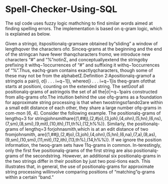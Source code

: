 # Spell-Checker-Using-SQL
The sql code uses fuzzy logic mathching to find similar words aimed at finding spelling errors. The implementation is based on q-gram logic, which is explained as below.

Given a stringσ, itspositionalq-gramsare obtained by“sliding” a window of lengthqover the characters ofσ. Sinceq-grams at the beginning and the end of the stringcan have fewer thanqcharacters fromσ, we introduce new characters “#” and “%”notinΣ, and conceptuallyextend the stringσby prefixing it withq−1occurrences of “#” and suffixing it withq−1occurrences of “%”.Thus, eachq-gram contains exactlyqcharacters, though some of these may not be from the alphabetΣ.Definition 2:Apositionalq-gramof a stringσis a pair(i, σ[i . . . i+q−1]), whereσ[i . . . i+q−1]is theq-gram ofσthat starts at positioni, counting on the extended string.  The setGσof all positionalq-grams of astringσis the set of all the|σ|+q−1pairs constructed from allq-grams ofσ.The intuition behind the use ofq-grams as a foundation for approximate string processing is that when twostringsσ1andσ2are within a small edit distance of each other, they share a large number ofq-grams in com-mon [6, 4].  Consider the following example.  The positionalq-grams of lengthq=3 for stringjohnsmithare{(1,##j),(2,#jo),(3,joh),(4,ohn),(5,hn),(6,ns),(7,sm),(8,smi),(9,mit),(10,ith),(11,th%),(12,h%%)}.  Similarly, the positionalq-grams of lengthq=3 forjohnasmith,which is at an edit distance of two fromjohnsmith,  are{(1,##j),(2,#jo),(3,joh),(4,ohn),(5,hn),(6,na),(7,a),(8,as),(9,sm),(10,smi),(11,mit),(12,ith),(13,th%),(14,h%%)}.   If we ignore the position information,  the twoq-gram sets have 11q-grams in common.   In-terestingly,  only the first five positionalq-grams of the first string are also positionalq-grams of the secondstring. However, an additional six positionalq-grams in the two strings differ in their position by just two posi-tions each. This illustrates that, in general, the use of positionalq-grams for approximate string processing willinvolve comparing positions of “matching”q-grams within a certain “band.”

